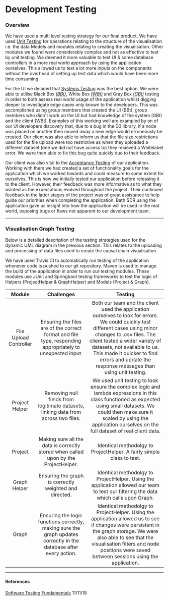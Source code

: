 Development Testing
===

### Overview

We have used a multi level testing strategy for our final product. We have used [Unit Testing](http://softwaretestingfundamentals.com/unit-testing/)
 for operations relating to the structure of the visualisation i.e. the data Models and modules relating to creating the visualisation. 
 Other modules we found were considerably complex and not as effective to test by unit testing. 
 We deemed it more valuable to test UI & some database controllers in a more real world approach by using the application ourselves.
 This allowed us to test a lot more inputs on the components without the overhead of setting up test data which would have been more time consuming.

For the UI we decided that [Systems Testing](http://softwaretestingfundamentals.com/system-testing/) was the best option. 
We were able to utilise Black Box [_(BBt)_](http://softwaretestingfundamentals.com/black-box-testing/), White Box [_(WBt)_](http://softwaretestingfundamentals.com/white-box-testing/) 
and Gray Box [_(GBt)_](http://softwaretestingfundamentals.com/gray-box-testing/) testing in order to both assess real world 
usage of the application whilst digging deeper to investigate edge cases only known to the developers. This was accomplished 
using group members that created the UI (BBt), group members who didn't work on the UI but had knowledge of the system (GBt) 
and the client (WBt). Examples of this working well are exampled by on of our UI developers discovery that, due to a bug in the 
D3 library, if a node was placed on another then moved away a new edge would erroneously be created. Our client was also able to 
inform us that the file size restrictions used for the file upload were too restrictive as when they uploaded a different dataset 
(one we did not have access to) they recieved a Whitelabel error. We were then able to fix this bug quite quickly due to their feedback.

Our client was also vital to the [Acceptance Testing](http://softwaretestingfundamentals.com/acceptance-testing/) of our application. 
Working with them we had created a set of functionality goals for the application which we worked towards and could measure to some 
extent for ourselves. This is how we initially tested our application before releasing it to the client. However, their feedback was 
more informative as to what they wanted as the expectations evolved throughout the project. Their continued feedback in the latter 
stages of the project was of great assistance to help guide our priorities when completing the application. Bath SDR using the application gave us 
insight into how the application will be used in the real world, exposing bugs or flaws not apparent to our development team.

---

### Visualisation Graph Testing

Below is a detailed description of the testing strategies used for the dynamic UML diagram in the previous section.
This relates to the uploading and processing of data files used to create the causal chain visualisation.

We have used Travis CI to automatically run testing of the application whenever code is pushed to our git repository.
Maven is used to manage the build of the application in order to run our testing modules. These modules use JUnit and
Springboot testing frameworks to test the logic of Helpers (ProjectHelper & GraphHelper) and Models (Project & Graph).

| Module | Challenges | Testing |
|:---:|:---:|:---:|
| File Upload Controller | Ensuring the files are of the correct format and file type, responding appropriately to unexpected input. | Both our team and the client used the application ourselves to look for errors. We could quickly test different cases using minor changes to .csv files. The client tested a wider variety of datasets, not available to us. This made it quicker to find errors and update the response messages than using unit testing. |
| Project Helper | Removing null fields from legitimate datasets, linking data from across two files.  | We used unit testing to look ensure the complex logic and lambda expressions in this class functioned as expected using small datasets. We could then make sure it scaled by using the application ourselves on the full dataset of real client data. |
| Project | Making sure all the data is correctly stored when called upon by the ProjectHelper. | Identical methodolgy to ProjectHelper. A fairly simple class to test. |
| Graph Helper | Ensuring the graph is correctly weighted and directed. | Identical methodolgy to ProjectHelper. Using the application allowed our team to test our filtering the data which calls upon Graph. |
| Graph | Ensuring the logic functions correctly, making sure the graph updates correctly in the database after every action. | Identical methodolgy to ProjectHelper. Using the application allowed us to see if changes were persistent in the graph storage. We were also able to see that the visualisation filters and node positions were saved between sessions using the application. |

---

#### References
[Software Testing Fundamentals](http://softwaretestingfundamentals.com) 11/11/18
